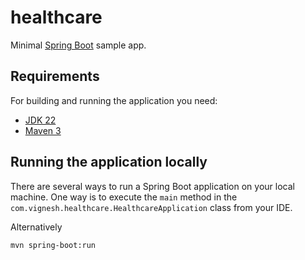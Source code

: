 # healthcare

Minimal [Spring Boot](http://projects.spring.io/spring-boot/) sample app.

## Requirements

For building and running the application you need:

- [JDK 22](https://www.oracle.com/java/technologies/javase/jdk22-archive-downloads.html)
- [Maven 3](https://maven.apache.org)

## Running the application locally

There are several ways to run a Spring Boot application on your local machine. One way is to execute the `main` method in the `com.vignesh.healthcare.HealthcareApplication` class from your IDE.

Alternatively

```shell
mvn spring-boot:run
```
